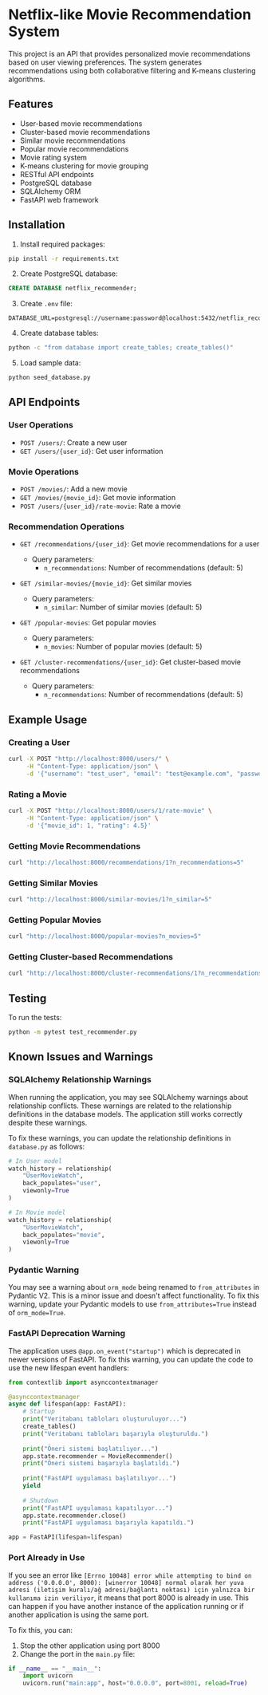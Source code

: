 # Netflix-like Movie Recommendation System

This project is an API that provides personalized movie recommendations based on user viewing preferences. The system generates recommendations using both collaborative filtering and K-means clustering algorithms.

## Features

- User-based movie recommendations
- Cluster-based movie recommendations
- Similar movie recommendations
- Popular movie recommendations
- Movie rating system
- K-means clustering for movie grouping
- RESTful API endpoints
- PostgreSQL database
- SQLAlchemy ORM
- FastAPI web framework

## Installation

1. Install required packages:
```bash
pip install -r requirements.txt
```

2. Create PostgreSQL database:
```sql
CREATE DATABASE netflix_recommender;
```

3. Create `.env` file:
```
DATABASE_URL=postgresql://username:password@localhost:5432/netflix_recommender
```

4. Create database tables:
```bash
python -c "from database import create_tables; create_tables()"
```

5. Load sample data:
```bash
python seed_database.py
```

## API Endpoints

### User Operations

- `POST /users/`: Create a new user
- `GET /users/{user_id}`: Get user information

### Movie Operations

- `POST /movies/`: Add a new movie
- `GET /movies/{movie_id}`: Get movie information
- `POST /users/{user_id}/rate-movie`: Rate a movie

### Recommendation Operations

- `GET /recommendations/{user_id}`: Get movie recommendations for a user
  - Query parameters:
    - `n_recommendations`: Number of recommendations (default: 5)

- `GET /similar-movies/{movie_id}`: Get similar movies
  - Query parameters:
    - `n_similar`: Number of similar movies (default: 5)

- `GET /popular-movies`: Get popular movies
  - Query parameters:
    - `n_movies`: Number of popular movies (default: 5)

- `GET /cluster-recommendations/{user_id}`: Get cluster-based movie recommendations
  - Query parameters:
    - `n_recommendations`: Number of recommendations (default: 5)

## Example Usage

### Creating a User
```bash
curl -X POST "http://localhost:8000/users/" \
     -H "Content-Type: application/json" \
     -d '{"username": "test_user", "email": "test@example.com", "password": "password123"}'
```

### Rating a Movie
```bash
curl -X POST "http://localhost:8000/users/1/rate-movie" \
     -H "Content-Type: application/json" \
     -d '{"movie_id": 1, "rating": 4.5}'
```

### Getting Movie Recommendations
```bash
curl "http://localhost:8000/recommendations/1?n_recommendations=5"
```

### Getting Similar Movies
```bash
curl "http://localhost:8000/similar-movies/1?n_similar=5"
```

### Getting Popular Movies
```bash
curl "http://localhost:8000/popular-movies?n_movies=5"
```

### Getting Cluster-based Recommendations
```bash
curl "http://localhost:8000/cluster-recommendations/1?n_recommendations=5"
```

## Testing

To run the tests:
```bash
python -m pytest test_recommender.py
```

## Known Issues and Warnings

### SQLAlchemy Relationship Warnings

When running the application, you may see SQLAlchemy warnings about relationship conflicts. These warnings are related to the relationship definitions in the database models. The application still works correctly despite these warnings.

To fix these warnings, you can update the relationship definitions in `database.py` as follows:

```python
# In User model
watch_history = relationship(
    "UserMovieWatch",
    back_populates="user",
    viewonly=True
)

# In Movie model
watch_history = relationship(
    "UserMovieWatch",
    back_populates="movie",
    viewonly=True
)
```

### Pydantic Warning

You may see a warning about `orm_mode` being renamed to `from_attributes` in Pydantic V2. This is a minor issue and doesn't affect functionality. To fix this warning, update your Pydantic models to use `from_attributes=True` instead of `orm_mode=True`.

### FastAPI Deprecation Warning

The application uses `@app.on_event("startup")` which is deprecated in newer versions of FastAPI. To fix this warning, you can update the code to use the new lifespan event handlers:

```python
from contextlib import asynccontextmanager

@asynccontextmanager
async def lifespan(app: FastAPI):
    # Startup
    print("Veritabanı tabloları oluşturuluyor...")
    create_tables()
    print("Veritabanı tabloları başarıyla oluşturuldu.")
    
    print("Öneri sistemi başlatılıyor...")
    app.state.recommender = MovieRecommender()
    print("Öneri sistemi başarıyla başlatıldı.")
    
    print("FastAPI uygulaması başlatılıyor...")
    yield
    
    # Shutdown
    print("FastAPI uygulaması kapatılıyor...")
    app.state.recommender.close()
    print("FastAPI uygulaması başarıyla kapatıldı.")

app = FastAPI(lifespan=lifespan)
```

### Port Already in Use

If you see an error like `[Errno 10048] error while attempting to bind on address ('0.0.0.0', 8000): [winerror 10048] normal olarak her yuva adresi (iletişim kuralı/ağ adresi/bağlantı noktası) için yalnızca bir kullanıma izin veriliyor`, it means that port 8000 is already in use. This can happen if you have another instance of the application running or if another application is using the same port.

To fix this, you can:
1. Stop the other application using port 8000
2. Change the port in the `main.py` file:
```python
if __name__ == "__main__":
    import uvicorn
    uvicorn.run("main:app", host="0.0.0.0", port=8001, reload=True)
```
